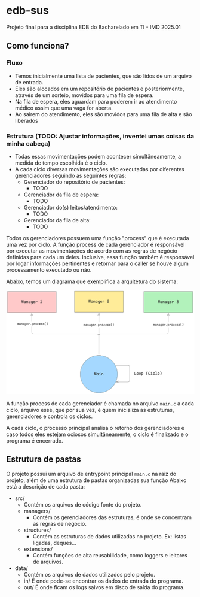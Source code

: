# edb-sus

Projeto final para a disciplina EDB do Bacharelado em TI - IMD 2025.01

## Como funciona?

### Fluxo

- Temos inicialmente uma lista de pacientes, que são lidos de um arquivo de entrada.
- Eles são alocados em um repositório de pacientes e posteriormente, através de
  um sorteio, movidos para uma fila de espera.
- Na fila de espera, eles aguardam para poderem ir ao atendimento médico assim
  que uma vaga for aberta.
- Ao sairem do atendimento, eles são movidos para uma fila de alta e são liberados

### Estrutura (TODO: Ajustar informações, inventei umas coisas da minha cabeça)

- Todas essas movimentações podem acontecer simultâneamente, a medida de tempo
  escolhida é o ciclo.
- A cada ciclo diversas movimentações são executadas por diferentes gerenciadores
  seguindo as seguintes regras:
  - Gerenciador do repositório de pacientes:
    - TODO
  - Gerenciador da fila de espera:
    - TODO
  - Gerenciador do(s) leitos/atendimento:
    - TODO
  - Gerenciador da fila de alta:
    - TODO

Todos os gerenciadores possuem uma função "process" que é executada uma vez por ciclo.
A função process de cada gerenciador é responsável por executar as movimentações
de acordo com as regras de negócio definidas para cada um deles.
Inclusive, essa função também é responsável por logar informações pertinentes e
retornar para o caller se houve algum processamento executado ou não.

Abaixo, temos um diagrama que exemplifica a arquitetura do sistema:

![Diagrama que exemplifica a arquitetura do sistema](https://github.com/jaypeenascimento/edb-sus/blob/main/arquitecture-schema.png)

A função process de cada gerenciador é chamada no arquivo `main.c` a cada ciclo,
arquivo esse, que por sua vez, é quem inicializa as estruturas, gerenciadores e
controla os ciclos.

A cada ciclo, o processo principal analisa o retorno dos gerenciadores e caso
todos eles estejam ociosos simultâneamente, o ciclo é finalizado e o programa
é encerrado.

## Estrutura de pastas

O projeto possui um arquivo de entrypoint principal `main.c` na raiz do projeto,
além de uma estrutura de pastas organizadas sua função
Abaixo está a descrição de cada pasta:

- src/
  - Contém os arquivos de código fonte do projeto.
  - managers/
    - Contém os gerenciadores das estruturas, é onde se concentram as regras de negócio.
  - structures/
    - Contém as estruturas de dados utilizadas no projeto. Ex: listas ligadas, deques...
  - extensions/
    - Contém funções de alta reusabilidade, como loggers e leitores de arquivos.
- data/
  - Contém os arquivos de dados utilizados pelo projeto.
  - in/
    É onde pode-se encontrar os dados de entrada do programa.
  - out/
    É onde ficam os logs salvos em disco de saída do programa.
